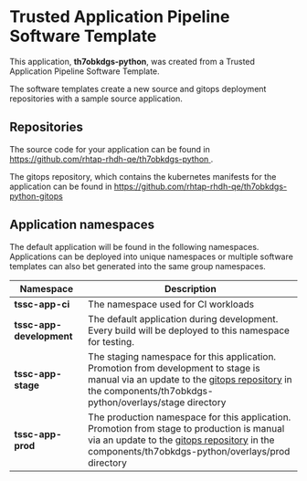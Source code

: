 # Trusted Application Pipeline Software Template

This application, **th7obkdgs-python**, was created from a Trusted Application Pipeline Software Template.

The software templates create a new source and gitops deployment repositories with a sample source application. 

## Repositories

The source code for your application can be found in [https://github.com/rhtap-rhdh-qe/th7obkdgs-python ](https://github.com/rhtap-rhdh-qe/th7obkdgs-python ).
 
The gitops repository, which contains the kubernetes manifests for the application can be found in 
[https://github.com/rhtap-rhdh-qe/th7obkdgs-python-gitops ](https://github.com/rhtap-rhdh-qe/th7obkdgs-python-gitops ) 

## Application namespaces 

The default application will be found in the following namespaces. Applications can be deployed into unique namespaces or multiple software templates can also bet generated into the same group namespaces.  

|  Namespace   |  Description   |  
| -------- | -------- |
| **tssc-app-ci** | The namespace used for CI workloads |
| **tssc-app-development** | The default application during development. Every build will be deployed to this namespace for testing. |
| **tssc-app-stage** | The staging namespace for this application. Promotion from development to stage is manual via an update to the [gitops repository](https://github.com/rhtap-rhdh-qe/th7obkdgs-python-gitops ) in the components/th7obkdgs-python/overlays/stage directory |
| **tssc-app-prod** | The production namespace for this application. Promotion from stage to production is manual via an update to the [gitops repository](https://github.com/rhtap-rhdh-qe/th7obkdgs-python-gitops ) in the components/th7obkdgs-python/overlays/prod directory |